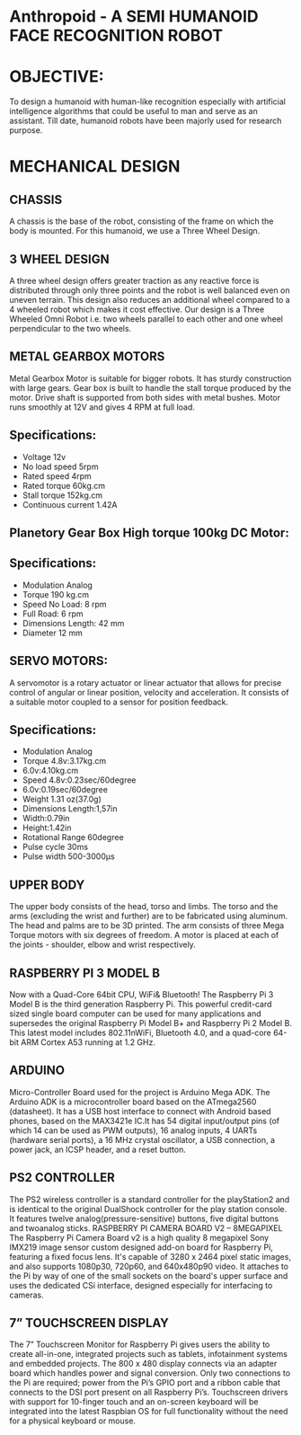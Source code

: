 # Anthropoid - A SEMI HUMANOID FACE RECOGNITION ROBOT

# OBJECTIVE:
To design a humanoid with human-like recognition especially with artificial intelligence algorithms that could be useful to man and serve as an assistant. Till date, humanoid robots have been majorly used for research purpose.


# MECHANICAL DESIGN

## CHASSIS
A chassis is the base of the robot, consisting of the frame on which the body is mounted. For this humanoid, we use a Three Wheel Design.

## 3 WHEEL DESIGN
A three wheel design offers greater traction as any reactive force is distributed through only three points and the robot is well balanced even on uneven terrain. This design also reduces an additional wheel compared to a 4 wheeled robot which makes it cost effective.  Our design is a Three Wheeled Omni Robot i.e. two wheels parallel to each other and one wheel perpendicular to the two wheels.

## METAL GEARBOX MOTORS
Metal Gearbox Motor is suitable for bigger robots. It has sturdy construction with large gears. Gear box is built to handle the stall torque produced by the motor. Drive shaft is supported from both sides with metal bushes. Motor runs smoothly at 12V and gives 4 RPM at full load.

## Specifications:
- Voltage	12v
- No load speed	5rpm
- Rated speed	4rpm
- Rated torque	60kg.cm
- Stall torque	152kg.cm
- Continuous current	1.42A


## Planetory Gear Box High torque 100kg DC Motor:
## Specifications:
- Modulation	Analog
- Torque	190 kg.cm
- Speed	No Load: 8 rpm
- Full Road: 6 rpm
- Dimensions	Length: 42 mm
- Diameter	12 mm


## SERVO MOTORS:
A servomotor is a rotary actuator or linear actuator that allows for precise control of angular or linear position, velocity and acceleration. It consists of a suitable motor coupled to a sensor for position feedback.
## Specifications:
- Modulation	Analog
- Torque	4.8v:3.17kg.cm
- 6.0v:4.10kg.cm
- Speed	4.8v:0.23sec/60degree
- 6.0v:0.19sec/60degree
- Weight	1.31 oz(37.0g)
- Dimensions	Length:1,57in
- Width:0.79in
- Height:1.42in
- Rotational Range	60degree
- Pulse cycle	30ms
- Pulse width	500-3000µs

## UPPER BODY
The upper body consists of the head, torso and limbs. The torso and the arms (excluding the wrist and further) are to be fabricated using aluminum. The head and palms are to be 3D printed.
The arm consists of three Mega Torque motors with six degrees of freedom. A motor is placed at each of the joints - shoulder, elbow and wrist respectively.
  

## RASPBERRY PI 3 MODEL B
Now with a Quad-Core 64bit CPU, WiFi& Bluetooth! The Raspberry Pi 3 Model B is the third generation Raspberry Pi. This powerful credit-card sized single board computer can be used for many applications and supersedes the original Raspberry Pi Model B+ and Raspberry Pi 2 Model B. This latest model includes 802.11nWiFi, Bluetooth 4.0, and a quad-core 64-bit ARM Cortex A53 running at 1.2 GHz.

## ARDUINO
Micro-Controller Board used for the project is Arduino Mega ADK. The Arduino ADK is a microcontroller board based on the ATmega2560 (datasheet). It has a USB host interface to connect with Android based phones, based on the MAX3421e IC.It has 54 digital input/output pins (of which 14 can be used as PWM outputs), 16 analog inputs, 4 UARTs (hardware serial ports), a 16 MHz crystal oscillator, 
a USB connection, a power jack, an ICSP header, and a reset button.

## PS2 CONTROLLER
The PS2 wireless controller is a standard controller for the playStation2 and is identical to the original DualShock controller for the play station console. It features twelve analog(pressure-sensitive) buttons, five digital buttons and twoanalog sticks. 
RASPBERRY PI CAMERA BOARD V2 – 8MEGAPIXEL
The Raspberry Pi Camera Board v2 is a high quality 8 megapixel Sony IMX219 image sensor custom designed add-on board for Raspberry Pi, featuring a fixed focus lens. It's capable of 3280 x 2464 pixel static images, and also supports 1080p30, 720p60, and 640x480p90 video.
It attaches to the Pi by way of one of the small sockets on the board's upper surface and uses the dedicated CSi interface, designed especially for interfacing to cameras.

## 7” TOUCHSCREEN DISPLAY
The 7” Touchscreen Monitor for Raspberry Pi gives users the ability to create all-in-one, integrated projects such as tablets, infotainment systems and embedded projects. The 800 x 480 display connects via an adapter board which handles power and signal conversion. Only two connections to the Pi are required; power from the Pi’s GPIO port and a ribbon cable that connects to the DSI port present on all Raspberry Pi’s.  Touchscreen drivers with support for 10-finger touch and an on-screen keyboard will be integrated into the latest Raspbian OS for full functionality without the need for a physical keyboard or mouse.



